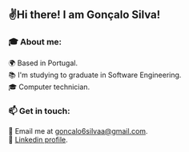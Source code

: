 ## ✌️Hi there! I am Gonçalo Silva!

### 🎓 About me:

🌍 Based in Portugal.<br/>
📚 I'm studying to graduate in Software Engineering.<br/>
🎓 Computer technician.<br/>

### 📫 Get in touch:

📧 Email me at goncalo6silvaa@gmail.com.<br/>
🔗 [Linkedin profile](https://www.linkedin.com/in/goncalosilvaa6).<br/>

<!-- ## Skills
<div style="display: inline_block">
    <img align="center" alt="html" height="35" width="40" src="https://cdn.jsdelivr.net/gh/devicons/devicon/icons/html5/html5-original.svg" />
    <img align="center" alt="css" height="35" width="40" src="https://cdn.jsdelivr.net/gh/devicons/devicon/icons/css3/css3-original.svg" />
    <img align="center" alt="javascript" height="35" width="40" src="https://cdn.jsdelivr.net/gh/devicons/devicon/icons/javascript/javascript-original.svg" />
    <img align="center" alt="bootstrap" height="35" width="40" src="https://cdn.jsdelivr.net/gh/devicons/devicon/icons/bootstrap/bootstrap-original.svg" />
    <img align="center" alt="c" height="35" width="40" src="https://cdn.jsdelivr.net/gh/devicons/devicon/icons/c/c-original.svg" />
    <img align="center" alt="c#" height="35" width="40" src="https://cdn.jsdelivr.net/gh/devicons/devicon/icons/csharp/csharp-original.svg" />
    <img align="center" alt="kotlin" height="35" width="40" src="https://cdn.jsdelivr.net/gh/devicons/devicon/icons/kotlin/kotlin-original.svg" />
    <img align="center" alt="firebase" height="35" width="40" src="https://cdn.jsdelivr.net/gh/devicons/devicon/icons/firebase/firebase-plain.svg" />
    <img align="center" alt="php" height="35" width="40" src="https://cdn.jsdelivr.net/gh/devicons/devicon/icons/php/php-original.svg" />
    <img align="center" alt="mysql" height="35" width="40" src="https://cdn.jsdelivr.net/gh/devicons/devicon/icons/mysql/mysql-original.svg" />
    <img align="center" alt="canva" height="35" width="40" src="https://cdn.jsdelivr.net/gh/devicons/devicon/icons/canva/canva-original.svg" />
    <img align="center" alt="figma" height="35" width="40" src="https://cdn.jsdelivr.net/gh/devicons/devicon/icons/figma/figma-original.svg" />
</div> -->
